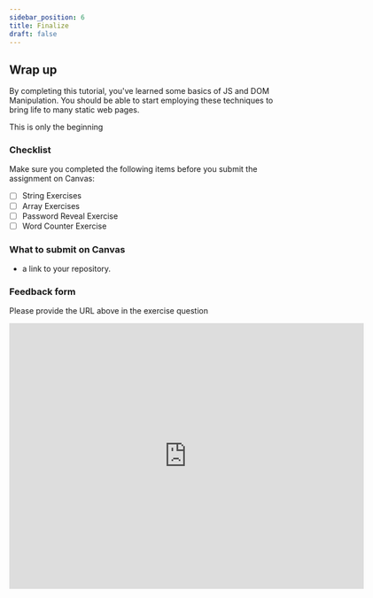 ```yaml
---
sidebar_position: 6
title: Finalize
draft: false
---
```

## Wrap up

By completing this tutorial, you've learned some basics of JS and DOM Manipulation. You should be able to start employing these techniques to bring life to many static web pages.

This is only the beginning

### Checklist
Make sure you completed the following items before you submit the assignment on Canvas:
- [ ] String Exercises
- [ ] Array Exercises
- [ ] Password Reveal Exercise
- [ ] Word Counter Exercise

### What to submit on Canvas
- a link to your repository.

### Feedback form
Please provide the URL above in the exercise question
<iframe width="640" height= "480" src= "https://forms.office.com/Pages/ResponsePage.aspx?id=bC4i9cZf60iPA3PbGCA7Y33H7NKgRR5CkMtRYawNvXtUNjkyNjJDVktDT1QwTTRYVUpKVTZSVktVNS4u&embed=true" frameborder= "0" marginwidth= "0" marginheight= "0" style= {{border: `none`, maxWidth:`100%`, maxHeight:`100vh`}} allowfullscreen webkitallowfullscreen mozallowfullscreen msallowfullscreen> </iframe>